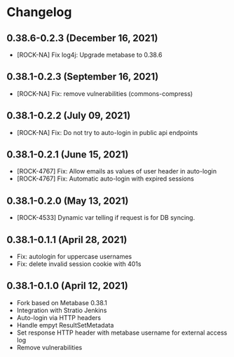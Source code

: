# Changelog

## 0.38.6-0.2.3 (December 16, 2021)

* [ROCK-NA] Fix log4j: Upgrade metabase to 0.38.6

## 0.38.1-0.2.3 (September 16, 2021)

* [ROCK-NA] Fix: remove vulnerabilities (commons-compress)

## 0.38.1-0.2.2 (July 09, 2021)

* [ROCK-NA] Fix: Do not try to auto-login in public api endpoints

## 0.38.1-0.2.1 (June 15, 2021)

* [ROCK-4767] Fix: Allow emails as values of user header in auto-login
* [ROCK-4767] Fix: Automatic auto-login with expired sessions

## 0.38.1-0.2.0 (May 13, 2021)

* [ROCK-4533] Dynamic var telling if request is for DB syncing.

## 0.38.1-0.1.1 (April 28, 2021)

* Fix: autologin for uppercase usernames
* Fix: delete invalid session cookie with 401s

## 0.38.1-0.1.0 (April 12, 2021)

* Fork based on Metabase 0.38.1
* Integration with Stratio Jenkins
* Auto-login via HTTP headers
* Handle empyt ResultSetMetadata
* Set response HTTP header with metabase username for external access log
* Remove vulnerabilities

